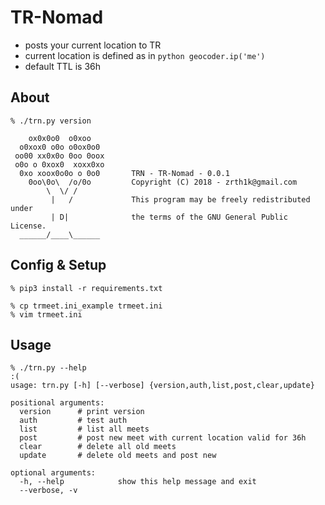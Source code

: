 # TR-Nomad
* posts your current location to TR
* current location is defined as in `python geocoder.ip('me')`
* default TTL is 36h

## About

```
% ./trn.py version

    ox0x0o0  o0xoo
  o0xox0 o0o o0ox0o0
 oo00 xx0x0o 0oo 0oox
 o0o o 0xox0  xoxx0xo
  0xo xoox0o0o o 0o0       TRN - TR-Nomad - 0.0.1 
    0oo\0o\  /o/0o         Copyright (C) 2018 - zrth1k@gmail.com
        \  \/ /
         |   /             This program may be freely redistributed under
         | D|              the terms of the GNU General Public License.
  ______/____\______

```

## Config & Setup
```
% pip3 install -r requirements.txt
```
```
% cp trmeet.ini_example trmeet.ini
% vim trmeet.ini
```

## Usage
```
% ./trn.py --help                                                                                                     :(
usage: trn.py [-h] [--verbose] {version,auth,list,post,clear,update}

positional arguments:
  version      # print version
  auth         # test auth
  list         # list all meets
  post         # post new meet with current location valid for 36h
  clear        # delete all old meets
  update       # delete old meets and post new

optional arguments:
  -h, --help            show this help message and exit
  --verbose, -v
```

